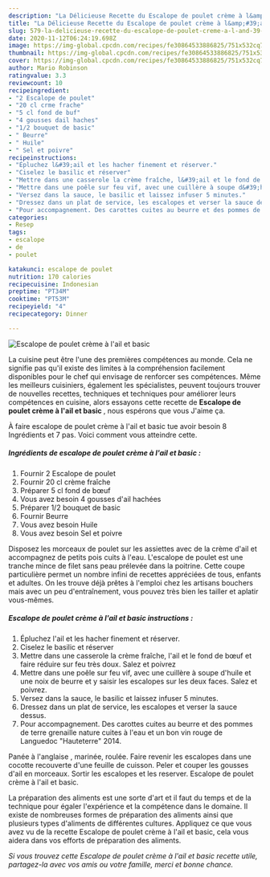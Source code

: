 ```yaml
---
description: "La Délicieuse Recette du Escalope de poulet crème à l&amp;#39;ail et basic"
title: "La Délicieuse Recette du Escalope de poulet crème à l&amp;#39;ail et basic"
slug: 579-la-delicieuse-recette-du-escalope-de-poulet-creme-a-l-and-39-ail-et-basic
date: 2020-11-12T06:24:19.698Z
image: https://img-global.cpcdn.com/recipes/fe30864533886825/751x532cq70/escalope-de-poulet-creme-a-lail-et-basic-photo-principale-de-la-recette.jpg
thumbnail: https://img-global.cpcdn.com/recipes/fe30864533886825/751x532cq70/escalope-de-poulet-creme-a-lail-et-basic-photo-principale-de-la-recette.jpg
cover: https://img-global.cpcdn.com/recipes/fe30864533886825/751x532cq70/escalope-de-poulet-creme-a-lail-et-basic-photo-principale-de-la-recette.jpg
author: Mario Robinson
ratingvalue: 3.3
reviewcount: 10
recipeingredient:
- "2 Escalope de poulet"
- "20 cl crme frache"
- "5 cl fond de buf"
- "4 gousses dail haches"
- "1/2 bouquet de basic"
- " Beurre"
- " Huile"
- " Sel et poivre"
recipeinstructions:
- "Épluchez l&#39;ail et les hacher finement et réserver."
- "Ciselez le basilic et réserver"
- "Mettre dans une casserole la crème fraîche, l&#39;ail et le fond de bœuf et faire réduire sur feu très doux. Salez et poivrez"
- "Mettre dans une poêle sur feu vif, avec une cuillère à soupe d&#39;huile et une noix de beurre et y saisir les escalopes sur les deux faces. Salez et poivrez."
- "Versez dans la sauce, le basilic et laissez infuser 5 minutes."
- "Dressez dans un plat de service, les escalopes et verser la sauce dessus."
- "Pour accompagnement. Des carottes cuites au beurre et des pommes de terre grenaille nature cuites à l&#39;eau et un bon vin rouge de Languedoc &#34;Hauteterre&#34; 2014."
categories:
- Resep
tags:
- escalope
- de
- poulet

katakunci: escalope de poulet 
nutrition: 170 calories
recipecuisine: Indonesian
preptime: "PT34M"
cooktime: "PT53M"
recipeyield: "4"
recipecategory: Dinner

---
```



![Escalope de poulet crème à l&#39;ail et basic](https://img-global.cpcdn.com/recipes/fe30864533886825/751x532cq70/escalope-de-poulet-creme-a-lail-et-basic-photo-principale-de-la-recette.jpg)

La cuisine peut être l'une des premières compétences au monde. Cela ne signifie pas qu'il existe des limites à la compréhension facilement disponibles pour le chef qui envisage de renforcer ses compétences. Même les meilleurs cuisiniers, également les spécialistes, peuvent toujours trouver de nouvelles recettes, techniques et techniques pour améliorer leurs compétences en cuisine, alors essayons cette recette de <strong> Escalope de poulet crème à l&#39;ail et basic </strong>, nous espérons que vous J'aime ça.

<!--inarticleads1-->

À faire escalope de poulet crème à l&#39;ail et basic tue avoir besoin 8 Ingrédients et 7 pas. Voici comment vous atteindre cette.

##### Ingrédients de escalope de poulet crème à l&#39;ail et basic :

1. Fournir 2 Escalope de poulet
1. Fournir 20 cl crème fraîche
1. Préparer 5 cl fond de bœuf
1. Vous avez besoin 4 gousses d&#39;ail hachées
1. Préparer 1/2 bouquet de basic
1. Fournir  Beurre
1. Vous avez besoin  Huile
1. Vous avez besoin  Sel et poivre


Disposez les morceaux de poulet sur les assiettes avec de la crème d&#39;ail et accompagnez de petits pois cuits à l&#39;eau. L&#39;escalope de poulet est une tranche mince de filet sans peau prélevée dans la poitrine. Cette coupe particulière permet un nombre infini de recettes appréciées de tous, enfants et adultes. On les trouve déjà prêtes à l&#39;emploi chez les artisans bouchers mais avec un peu d&#39;entraînement, vous pouvez très bien les tailler et aplatir vous-mêmes. 

<!--inarticleads2-->

##### Escalope de poulet crème à l&#39;ail et basic instructions :

1. Épluchez l&#39;ail et les hacher finement et réserver.
1. Ciselez le basilic et réserver
1. Mettre dans une casserole la crème fraîche, l&#39;ail et le fond de bœuf et faire réduire sur feu très doux. Salez et poivrez
1. Mettre dans une poêle sur feu vif, avec une cuillère à soupe d&#39;huile et une noix de beurre et y saisir les escalopes sur les deux faces. Salez et poivrez.
1. Versez dans la sauce, le basilic et laissez infuser 5 minutes.
1. Dressez dans un plat de service, les escalopes et verser la sauce dessus.
1. Pour accompagnement. Des carottes cuites au beurre et des pommes de terre grenaille nature cuites à l&#39;eau et un bon vin rouge de Languedoc &#34;Hauteterre&#34; 2014.


Panée à l&#39;anglaise , marinée, roulée. Faire revenir les escalopes dans une cocotte recouverte d&#39;une feuille de cuisson. Peler et couper les gousses d&#39;ail en morceaux. Sortir les escalopes et les reserver. Escalope de poulet crème à l&#39;ail et basic. 

<!--inarticleads1-->

<p>
La préparation des aliments est une sorte d'art et il faut du temps et de la technique pour égaler l'expérience et la compétence dans le domaine. Il existe de nombreuses formes de préparation des aliments ainsi que plusieurs types d'aliments de différentes cultures. Appliquez ce que vous avez vu de la recette Escalope de poulet crème à l&#39;ail et basic, cela vous aidera dans vos efforts de préparation des aliments.
</p>

<p>
<i>Si vous trouvez cette Escalope de poulet crème à l&#39;ail et basic recette utile, partagez-la avec vos amis ou votre famille, merci et bonne chance.</i>
</p>
